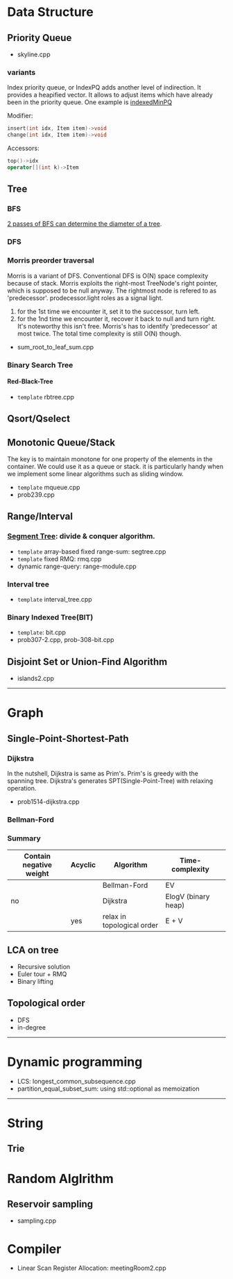 # Data Structure
## Priority Queue
* skyline.cpp
### variants
Index priority queue, or IndexPQ adds another level of indirection.
It provides a heapified vector. It allows to adjust items which have already been in the priority queue. One example is [indexedMinPQ](https://algs4.cs.princeton.edu/24pq/IndexMinPQ.java.html)

Modifier:
```cpp
insert(int idx, Item item)->void
change(int idx, Item item)->void
```
Accessors:
```cpp
top()->idx
operator[](int k)->Item
```
## Tree
### BFS
[2 passes of BFS can determine the diameter of a tree](https://leetcode.com/problems/tree-diameter/editorial/#approach-1-farthest-nodes-via-bfs).
### DFS
### Morris preorder traversal
Morris is a variant of DFS. Conventional DFS is O(N) space complexity because of stack. Morris exploits the right-most TreeNode's right pointer, which is supposed to be null anyway.
The rightmost node is refered to as 'predecessor'. prodecessor.light roles as a signal light.
1) for the 1st time we encounter it, set it to the successor, turn left.
2) for the 1nd time we encounter it, recover it back to null and turn right.
It's noteworthy this isn't free. Morris's has to identify 'predecessor' at most twice. The total time complexity is still O(N) though.
* sum_root_to_leaf_sum.cpp
### Binary Search Tree
#### Red-Black-Tree
* `template` rbtree.cpp
## Qsort/Qselect
## Monotonic Queue/Stack
The key is to maintain monotone for one property of the elements in the container. We could use it as a queue or stack.
it is particularly handy when we implement some linear algorithms such as sliding window.
* `template` mqueue.cpp
* prob239.cpp
## Range/Interval
### [Segment Tree](https://cp-algorithms.com/data_structures/segment_tree.html): divide & conquer algorithm.
* `template` array-based fixed range-sum: segtree.cpp
* `template` fixed RMQ: rmq.cpp
* dynamic range-query: range-module.cpp
### Interval tree
* `template` interval_tree.cpp
### Binary Indexed Tree(BIT)
* `template`: bit.cpp
* prob307-2.cpp, prob-308-bit.cpp
## Disjoint Set or Union-Find Algorithm
* islands2.cpp
---
# Graph
## Single-Point-Shortest-Path
### Dijkstra
In the nutshell, Dijkstra is same as Prim's. Prim's is greedy with the spanning tree. Dijkstra's generates SPT(Single-Point-Tree) with relaxing operation.
* prob1514-dijkstra.cpp
### Bellman-Ford

### Summary
| Contain negative weight | Acyclic | Algorithm            | Time-complexity |   |
|-----------------|---------|----------------------|-----------------|---|
|                 |         | Bellman-Ford         | EV              |   |
| no              |         | Dijkstra             | ElogV (binary heap)      |   |
|                 | yes     | relax in topological order | E + V           |   |
## LCA on tree
* Recursive solution
* Euler tour + RMQ
* Binary lifting
## Topological order
* DFS
* in-degree
---
# Dynamic programming
* LCS: longest_common_subsequence.cpp
* partition_equal_subset_sum: using std::optional as memoization
---
# String
## Trie

# Random Alglrithm
## Reservoir sampling
* sampling.cpp

# Compiler
* Linear Scan Register Allocation: meetingRoom2.cpp
